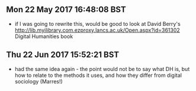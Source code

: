 

## Mon 22 May 2017 16:48:08 BST
- if I was going to rewrite this, would be good to look at David Berry's http://lib.myilibrary.com.ezproxy.lancs.ac.uk/Open.aspx?id=361302 Digital Humanities book 


## Thu 22 Jun 2017 15:52:21 BST
- had the same idea again - the point would not be to say what DH is, but how to relate to the methods it uses, and how they differ from digital sociology (Marres!) 
